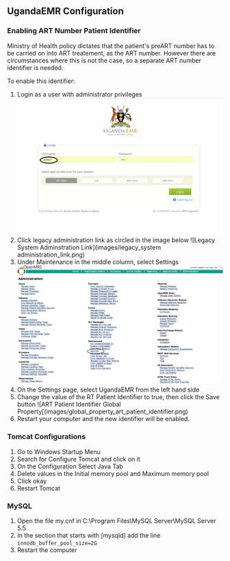 ## UgandaEMR Configuration 
### Enabling ART Number Patient Identifier

Ministry of Health policy dictates that the patient's preART number has to be carried on into ART treatement, as the ART number. However there are circumstances where this is not the case, so a separate ART number identifier is needed. 

To enable this identifier:

1. Login as a user with administrator privileges
![Login](images/log_in_as_admin_link.png)
2. Click legacy administration link as circled in the image below
![Legacy System Adminstration Link](images/legacy_system administration_link.png)
3. Under Maintenance in the middle column, select Settings ![Settings Link](images/settings.png)
4. On the Settings page, select UgandaEMR from the left hand side
5. Change the value of the RT Patient Identifier to true, then click the Save button ![ART Patient Identifier Global Property[(images/global_property_art_patient_identifier.png)
6. Restart your computer and the new identifier will be enabled.

### Tomcat Configurations

1. Go to Windows Startup Menu
2. Search for Configure Tomcat and click on it
3. On the Configuration Select Java Tab
4. Delete values in the Initial memory pool and Maximum memory pool
5. Click okay
6. Restart Tomcat

### MySQL 
1. Open the file my.cnf in C:\Program Files\MySQL Server\MySQL Server 5.5
2. In the section that starts with [mysqld] add the line `innodb_buffer_pool_size=2G`
3. Restart the computer 




